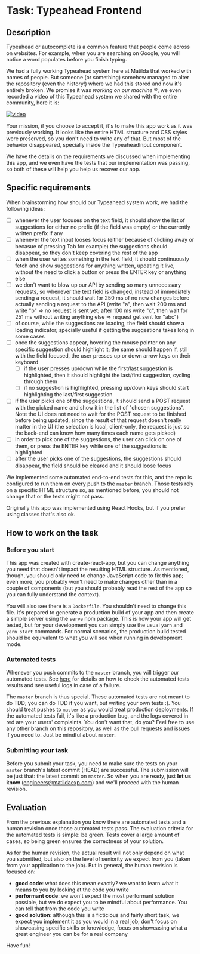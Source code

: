 # Task: Typeahead Frontend

## Description

Typeahead or autocomplete is a common feature that people come across on websites. For example, when you are searching on Google, you will notice a word populates before you finish typing.

We had a fully working Typeahead system here at Matilda that worked with names of people. But someone (or something) somehow managed to alter the repository (even the history!) where we had this stored and now it's entirely broken. We promise it was *working on our machine* ®, we even recorded a video of this Typeahead system we shared with the entire community, here it is:

[![video](https://user-images.githubusercontent.com/632782/89068535-6b034c00-d33f-11ea-84b1-9c0a53a93200.png)](https://www.youtube.com/watch?v=4C8alIrak9M)

Your mission, if you choose to accept it, it's to make this app work as it was previously working. It looks like the entire HTML structure and CSS styles were preserved, so you don't need to write any of that. But most of the behavior disappeared, specially inside the TypeaheadInput component.

We have the details on the requirements we discussed when implementing this app, and we even have the tests that our implementation was passing, so both of these will help you help us recover our app.

## Specific requirements

When brainstorming how should our Typeahead system work, we had the following ideas:

- [ ] whenever the user focuses on the text field, it should show the list of suggestions for either no prefix (if the field was empty) or the currently written prefix if any
- [ ] whenever the text input looses focus (either because of clicking away or becasue of pressing Tab for example) the suggestions should disappear, so they don't keep covering the rest of the app
- [ ] when the user writes something in the text field, it should continuously fetch and show suggestions for anything written, updating it live, without the need to click a button or press the ENTER key or anything else
- [ ] we don't want to blow up our API by sending so many unnecessary requests, so whenever the text field is changed, instead of immediately sending a request, it should wait for 250 ms of no new changes before actually sending a request to the API (write "a", then wait 200 ms and write "b" => no request is sent yet; after 100 ms write "c", then wait for 251 ms without writing anything else => request get sent for "abc")
- [ ] of course, while the suggestions are loading, the field should show a loading indicator, specially useful if getting the suggestions takes long in some cases
- [ ] once the suggestions appear, hovering the mouse pointer on any specific suggestion should highlight it; the same should happen if, still with the field focused, the user presses up or down arrow keys on their keyboard
  - [ ] if the user presses up/down while the first/last suggestion is highlighted, then it should highlight the last/first suggestion, cycling through them
  - [ ] if no suggestion is highlighted, pressing up/down keys should start highlighting the last/first suggestion
- [ ] if the user picks one of the suggestions, it should send a POST request with the picked name and show it in the list of "chosen suggestions". Note the UI does not need to wait for the POST request to be finished before being updated, since the result of that request doesn't really matter in the UI (the selection is local, client-only, the request is just so the back-end can know how many times each name gets picked)
- [ ] in order to pick one of the suggestions, the user can click on one of them, or press the ENTER key while one of the suggestions is highlighted
- [ ] after the user picks one of the suggestions, the suggestions should disappear, the field should be cleared and it should loose focus

We implemented some automated end-to-end tests for this, and the repo is configured to run them on every push to the `master` branch. Those tests rely on a specific HTML structure so, as mentioned before, you should not change that or the tests might not pass.

Originally this app was implemented using React Hooks, but if you prefer using classes that's also ok.

## How to work on the task

### Before you start

This app was created with create-react-app, but you can change anything you need that doesn't impact the resulting HTML structure. As mentioned, though, you should only need to change JavaScript code to fix this app; even more, you probably won't need to make changes other than in a couple of components (but you should probably read the rest of the app so you can fully understand the context).

You will also see there is a `Dockerfile`. You shouldn't need to change this file. It's prepared to generate a production build of your app and then create a simple server using the `serve` npm package. This is how your app will get tested, but for your development you can simply use the usual `yarn` and `yarn start` commands. For normal scenarios, the production build tested should be equivalent to what you will see when running in development mode.

### Automated tests

Whenever you push commits to the `master` branch, you will trigger our automated tests. See [here](https://github.com/matilda-applicants/common-tasks-instructions/wiki/Automatic-task-validation) for details on how to check the automated tests results and see useful logs in case of a failure.

The `master` branch is thus special. These automated tests are not meant to do TDD; you can do TDD if you want, but writing your own tests :). You should treat pushes to `master` as you would treat production deployments. If the automated tests fail, it's like a production bug, and the logs covered in red are your users' complaints. You don't want that, do you? Feel free to use any other branch on this repository, as well as the pull requests and issues if you need to. Just be mindful about `master`.

### Submitting your task

Before you submit your task, you need to make sure the tests on your `master` branch's latest commit (HEAD) are successful. The submission will be just that: the latest commit on `master`. So when you are ready, just **let us know** (engineers@matildaexp.com) and we'll proceed with the human revision.

## Evaluation

From the previous explanation you know there are automated tests and a human revision once those automated tests pass. The evaluation criteria for the automated tests is simple: be green. Tests cover a large amount of cases, so being green ensures the correctness of your solution.

As for the human revision, the actual result will not only depend on what you submitted, but also on the level of seniority we expect from you (taken from your application to the job). But in general, the human revision is focused on:

- **good code**: what does this mean exactly? we want to learn what it means to you by looking at the code you write
- **performant code**: we won't expect the most performant solution possible, but we do expect you to be mindful about performance. You can tell that from the code you write
- **good solution**: although this is a ficticious and fairly short task, we expect you implement it as you would in a real job; don't focus on showcasing specific skills or knowledge, focus on showcasing what a great engineer you can be for a real company

Have fun!
